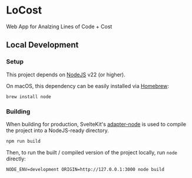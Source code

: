 # LoCost

Web App for Analzing Lines of Code + Cost

## Local Development

### Setup

This project depends on [NodeJS](https://nodejs.org/en) v22 (or higher).

On macOS, this dependency can be easily installed via [Homebrew](https://brew.sh/):

```
brew install node
```

### Building

When building for production, SvelteKit's [adapter-node](https://svelte.dev/docs/kit/adapter-node) is used to compile the project into a NodeJS-ready directory.

```bash
npm run build
```

Then, to run the built / compiled version of the project locally, run `node` directly:

```
NODE_ENV=development ORIGIN=http://127.0.0.1:3000 node build
```
